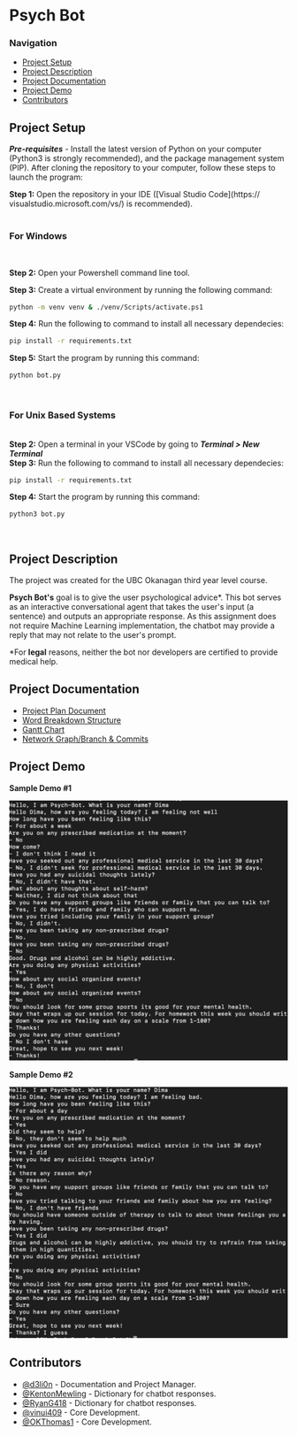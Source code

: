 # Psych Bot

### Navigation
- [Project Setup](#project-setup)
- [Project Description](#project-description)
- [Project Documentation](#project-documentation)
- [Project Demo](#project-demo)
- [Contributors](#contributors)

## Project Setup

***Pre-requisites*** - Install the latest version of Python on your computer (Python3 is strongly recommended),
and the package management system (PIP).
After cloning the repository to your computer, follow these steps to launch the program:

**Step 1:** Open the repository in your IDE ([Visual Studio Code](https://
visualstudio.microsoft.com/vs/) is recommended).  
&nbsp;  
### **For Windows**  
&nbsp;

**Step 2:** Open your Powershell command line tool.

**Step 3:** Create a virtual environment by running the following command:

```bash
python -m venv venv & ./venv/Scripts/activate.ps1
```

**Step 4:** Run the following to command to install all necessary dependecies:
```bash
pip install -r requirements.txt
```  
**Step 5:** Start the program by running this command:
```bash
python bot.py
```
&nbsp; 

### **For Unix Based Systems**  
&nbsp;  
**Step 2:** Open a terminal in your VSCode by going to ***Terminal > New Terminal***  
**Step 3:** Run the following to command to install all necessary dependecies:
```bash
pip install -r requirements.txt
```  
**Step 4:** Start the program by running this command:
```bash
python3 bot.py
```
&nbsp; 

## Project Description
The project was created for the UBC Okanagan third year level course.

**Psych Bot's** goal is to give the user psychological advice*. This bot serves as an interactive conversational agent that takes the user's input (a sentence) and outputs an appropriate response. As this assignment does not require Machine Learning implementation, the chatbot may provide a reply that may not relate to the user's prompt.


*For **legal** reasons, neither the bot nor developers are certified to provide medical help.


## Project Documentation
- [Project Plan Document](https://github.com/KentonMewling/Psych-Bot/blob/5dde54c2da8baa6718d7338cbed7b028a8875089/docs/Assignment%202%20Project%20Plan.pdf)
- [Word Breakdown Structure](https://github.com/KentonMewling/Psych-Bot/blob/799619d145201feb0c717fb3b9ac1a5a187d93de/docs/WBS.png)
- [Gantt Chart](https://github.com/KentonMewling/Psych-Bot/blob/5ab5810cc298b651edb13575fe4c1d3a0a461d23/docs/Gantt%20Chart.png)
- [Network Graph/Branch & Commits](https://github.com/KentonMewling/Psych-Bot/network)

## Project Demo 

**Sample Demo #1**


![First demo of the project](./docs/images/Demo1.png)

**Sample Demo #2**


![Second demo of the project](./docs/images/Demo2.png)

## Contributors

- [@d3li0n](https://github.com/d3li0n) - Documentation and Project Manager.
- [@KentonMewling](https://github.com/KentonMewling) - Dictionary for chatbot responses.
- [@RyanG418](https://github.com/RyanG418) - Dictionary for chatbot responses.
- [@vinui409](https://github.com/vinui409) - Core Development.
- [@OKThomas1](https://github.com/OKThomas1) - Core Development. 
